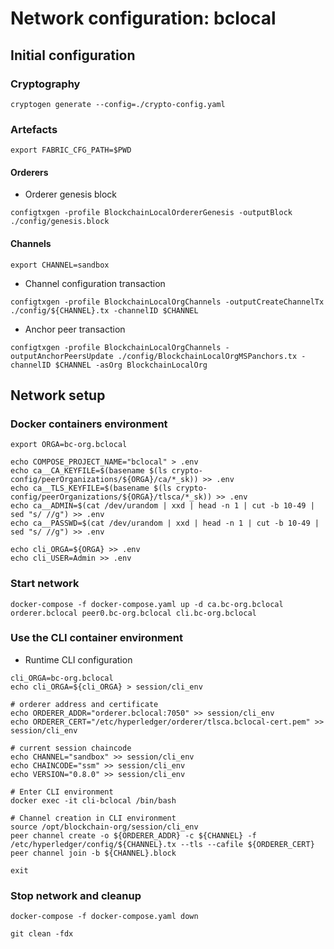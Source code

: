 # Network configuration: bclocal


## Initial configuration


### Cryptography

```
cryptogen generate --config=./crypto-config.yaml
```

### Artefacts

```
export FABRIC_CFG_PATH=$PWD
```

#### Orderers

  * Orderer genesis block

```
configtxgen -profile BlockchainLocalOrdererGenesis -outputBlock ./config/genesis.block
```

#### Channels

```
export CHANNEL=sandbox
```

  * Channel configuration transaction 

```
configtxgen -profile BlockchainLocalOrgChannels -outputCreateChannelTx ./config/${CHANNEL}.tx -channelID $CHANNEL
```

  * Anchor peer transaction

```
configtxgen -profile BlockchainLocalOrgChannels -outputAnchorPeersUpdate ./config/BlockchainLocalOrgMSPanchors.tx -channelID $CHANNEL -asOrg BlockchainLocalOrg
```

## Network setup

### Docker containers environment

```
export ORGA=bc-org.bclocal

echo COMPOSE_PROJECT_NAME="bclocal" > .env
echo ca__CA_KEYFILE=$(basename $(ls crypto-config/peerOrganizations/${ORGA}/ca/*_sk)) >> .env
echo ca__TLS_KEYFILE=$(basename $(ls crypto-config/peerOrganizations/${ORGA}/tlsca/*_sk)) >> .env
echo ca__ADMIN=$(cat /dev/urandom | xxd | head -n 1 | cut -b 10-49 | sed "s/ //g") >> .env
echo ca__PASSWD=$(cat /dev/urandom | xxd | head -n 1 | cut -b 10-49 | sed "s/ //g") >> .env

echo cli_ORGA=${ORGA} >> .env
echo cli_USER=Admin >> .env
```

### Start network

```
docker-compose -f docker-compose.yaml up -d ca.bc-org.bclocal orderer.bclocal peer0.bc-org.bclocal cli.bc-org.bclocal
```

### Use the CLI container environment


  * Runtime CLI configuration

```
cli_ORGA=bc-org.bclocal
echo cli_ORGA=${cli_ORGA} > session/cli_env

# orderer address and certificate
echo ORDERER_ADDR="orderer.bclocal:7050" >> session/cli_env
echo ORDERER_CERT="/etc/hyperledger/orderer/tlsca.bclocal-cert.pem" >> session/cli_env

# current session chaincode
echo CHANNEL="sandbox" >> session/cli_env
echo CHAINCODE="ssm" >> session/cli_env
echo VERSION="0.8.0" >> session/cli_env
```

```
# Enter CLI environment
docker exec -it cli-bclocal /bin/bash
```

```
# Channel creation in CLI environment
source /opt/blockchain-org/session/cli_env
peer channel create -o ${ORDERER_ADDR} -c ${CHANNEL} -f /etc/hyperledger/config/${CHANNEL}.tx --tls --cafile ${ORDERER_CERT}
peer channel join -b ${CHANNEL}.block
```

```
exit
```

### Stop network and cleanup

```
docker-compose -f docker-compose.yaml down
```

```
git clean -fdx
```

